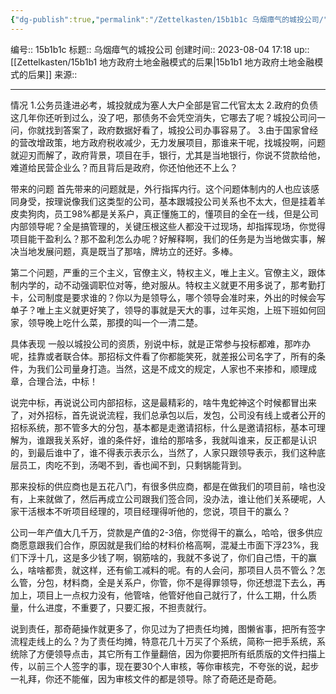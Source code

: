 ```yaml
---
{"dg-publish":true,"permalink":"/Zettelkasten/15b1b1c 乌烟瘴气的城投公司/","dgPassFrontmatter":true}
---
```


编号:: 15b1b1c
标题:: 乌烟瘴气的城投公司
创建时间:: 2023-08-04 17:18
up:: [[Zettelkasten/15b1b1 地方政府土地金融模式的后果\|15b1b1 地方政府土地金融模式的后果]]
来源:: 

---
情况
1.公务员逢进必考，城投就成为塞人大户全部是官二代官太太
2.政府的负债这几年你还听到过么，没了吧，那债务不会凭空消失，它哪去了呢？城投公司问一问，你就找到答案了，政府数据好看了，城投公司办事容易了。
3.由于国家曾经的营改增政策，地方政府税收减少，无力发展项目，那谁来干呢，找城投啊，问题就迎刃而解了，政府背景，项目在手，银行，尤其是当地银行，你说不贷款给他，难道给民营企业么？而且背后是政府，你还怕他还不上么？

带来的问题
首先带来的问题就是，外行指挥内行。这个问题体制内的人也应该感同身受，按理说像我们这类型的公司，基本跟城投公司关系也不太大，但是挂着羊皮卖狗肉，员工98%都是关系户，真正懂施工的，懂项目的全在一线，但是公司内部领导呢？全是搞管理的，关键压根这些人都没干过现场，却指挥现场，你觉得项目能干盈利么？那不盈利怎么办呢？好解释啊，我们的任务是为当地做实事，解决当地发展问题，真是既当了那啥，牌坊立的还好。多棒。

第二个问题，严重的三个主义，官僚主义，特权主义，唯上主义。官僚主义，跟体制内学的，动不动强调职位对等，绝对服从。特权主义就更不用多说了，那考勤打卡，公司制度是要求谁的？你以为是领导么，哪个领导会准时来，外出的时候会写单子？唯上主义就更好笑了，领导的事就是天大的事，过年买炮，上班下班如何回家，领导晚上吃什么菜，那摸的叫一个一清二楚。

具体表现
一般以城投公司的资质，别说中标，就是正常参与投标都难，那咋办呢，挂靠或者联合体。那招标文件看了你都能笑死，就差报公司名字了，所有的条件，为我们公司量身打造。当然，这是不成文的规定，人家也不来掺和，顺理成章，合理合法，中标！

说完中标，再说说公司内部招标，这是最精彩的，啥牛鬼蛇神这个时候都冒出来了，对外招标，首先说说流程，我们总承包以后，发包，公司没有线上或者公开的招标系统，那不管多大的分包，基本都是走邀请招标，什么是邀请招标，基本可理解为，谁跟我关系好，谁的条件好，谁给的那啥多，我就叫谁来，反正都是认识的，到最后谁中了，谁不得表示表示么，当然了，人家只跟领导表示，我们这种底层员工，肉吃不到，汤喝不到，香也闻不到，只剩锅能背到。

那来投标的供应商也是五花八门，有很多供应商，都是在做我们的项目前，啥也没有，上来就做了，然后再成立公司跟我们签合同，没办法，谁让他们关系硬呢，人家干活根本不听项目经理的，项目经理得听他的，您说，项目干的赢么？

公司一年产值大几千万，贷款是产值的2-3倍，你觉得干的赢么，哈哈，很多供应商愿意跟我们合作，原因就是我们给的材料价格高啊，混凝土市面下浮23%，我们下浮十几，这是多少钱了啊，钢筋啥的，我就不多说了，你们自己悟，干的赢么，啥啥都贵，就这样，还有偷工减料的呢。有的人会问，那项目人员不管么？怎么管，分包，材料商，全是关系户，你管，你不是得罪领导，你还想混下去么，再加上，项目上一点权力没有，他管啥，他管好他自己就行了，什么工期，什么质量，什么进度，不重要了，只要汇报，不担责就行。

说到责任，那奇葩操作就更多了，你见过为了把责任均摊，图懒省事，把所有签字流程走线上的么？为了责任均摊，特意花几十万买了个系统，简称一把手系统，系统除了方便领导点击，其它所有工作量翻倍，因为你要把所有纸质版的文件扫描上传，以前三个人签字的事，现在要30个人审核，等你审核完，不夸张的说，起步一礼拜，你还不能催，因为审核文件的都是领导。除了奇葩还是奇葩。